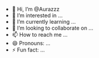 - 👋 Hi, I’m @Aurazzz
- 👀 I’m interested in ...
- 🌱 I’m currently learning ...
- 💞️ I’m looking to collaborate on ...
- 📫 How to reach me ...
- 😄 Pronouns: ...
- ⚡ Fun fact: ...

<!---
Aurazzz/Aurazzz is a ✨ special ✨ repository because its `README.md` (this file) appears on your GitHub profile.
You can click the Preview link to take a look at your changes.
--->
